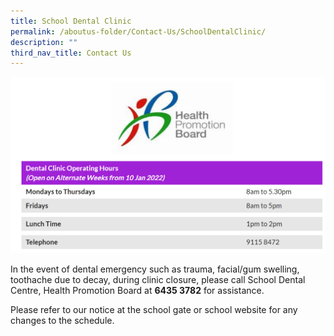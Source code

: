 ```yaml
---
title: School Dental Clinic
permalink: /aboutus-folder/Contact-Us/SchoolDentalClinic/
description: ""
third_nav_title: Contact Us
---
```

![](/images/Contact%20Us%20School%20Dental%20Clinic.png)

In the event of dental emergency such as trauma, facial/gum swelling, toothache due to decay, during clinic closure, please call School Dental Centre, Health Promotion Board at **6435 3782** for assistance.

Please refer to our notice at the school gate or school website for any changes to the schedule.